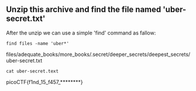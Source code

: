 ## Unzip this archive and find the file named 'uber-secret.txt'

After the unzip we can use a simple 'find' command as fallow:
```
find files -name 'uber*' 
```
files/adequate_books/more_books/.secret/deeper_secrets/deepest_secrets/uber-secret.txt

```
cat uber-secret.text
```

picoCTF{f1nd_15_f457_********}
